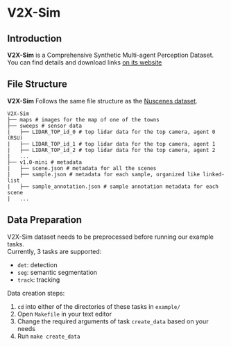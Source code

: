 # V2X-Sim

## Introduction
**V2X-Sim** is a Comprehensive Synthetic Multi-agent Perception Dataset.  
You can find details and download links [on its website](https://ai4ce.github.io/V2X-Sim/index.html)  

## File Structure
**V2X-Sim** Follows the same file structure as the [Nuscenes dataset](https://www.nuscenes.org/).
```
V2X-Sim
├── maps # images for the map of one of the towns
├── sweeps # sensor data
|   ├── LIDAR_TOP_id_0 # top lidar data for the top camera, agent 0 (RSU)
|   ├── LIDAR_TOP_id_1 # top lidar data for the top camera, agent 1
|   ├── LIDAR_TOP_id_2 # top lidar data for the top camera, agent 2
|   ...
├── v1.0-mini # metadata
|   ├── scene.json # metadata for all the scenes
|   ├── sample.json # metadata for each sample, organized like linked-list
|   ├── sample_annotation.json # sample annotation metadata for each scene
|   ...
```  

## Data Preparation
V2X-Sim dataset needs to be preprocessed before running our example tasks.  
Currently, 3 tasks are supported:   

- `det`: detection 
- `seg`: semantic segmentation
- `track`: tracking


Data creation steps:  

1. `cd` into either of the directories of these tasks in `example/`
2. Open `Makefile` in your text editor
3. Change the required arguments of task `create_data` based on your needs
4. Run `make create_data`